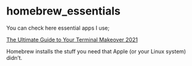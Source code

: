 # homebrew_essentials

You can check here essential apps I use;


[The Ultimate Guide to Your Terminal Makeover 2021](https://towardsdatascience.com/the-ultimate-guide-to-your-terminal-makeover-e11f9b87ac99)

Homebrew installs the stuff you need that Apple (or your Linux system) didn’t.


